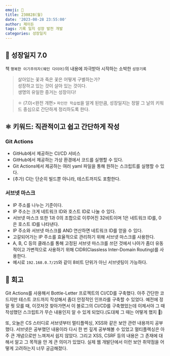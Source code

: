 ```yaml
---
emoji: 🌱
title: 230828(월)
date: '2023-08-28 23:55:00'
author: 제이든
tags: 기록 일지 성장 발전 개발
categories: 성장일지
---
```


## 🚤 성장일지 7.0

책 `행복한 이기주의자(웨인 다이어)`의 내용에 자극받아 시작하는 소박한 `성장기록`

> 살아있는 꽃과 죽은 꽃은 어떻게 구별하는가?<br/>
> 성장하고 있는 것이 살아 있는 것이다.<br/>
> 생명의 유일한 증거는 성장이다!

> ⚛ (7.0)<완전 개편> `파인만 학습법`을 알게 된만큼, 성장일지는 정말 그 날의 키워드 중심으로 간단하게 정리하도록 한다.

## ⚛️ 키워드: 직관적이고 쉽고 간단하게 작성

### Git Actions

- GitHub에서 제공하는 CI/CD 서비스
- GitHub에서 제공하는 가상 환경에서 코드를 실행할 수 있다.
- Git Actions에서 제공하는 여러 yaml 파일을 통해 원하는 스크립트를 실행할 수 있다.
- (추가) CI는 단순히 빌드뿐 아니라, 테스트까지도 포함한다.

### 서브넷 마스크

- IP 주소를 나누는 기준이다.
- IP 주소는 크게 네트워크 ID와 호스트 ID로 나눌 수 있다.
- 서브넷 마스크 또한 1과 0의 조합으로 이루어진 32비트이며 1은 네트워크 ID를, 0은 호스트 ID를 나타낸다.
- IP 주소와 서브넷 마스크를 AND 연산하면 네트워크 ID를 얻을 수 있다.
- 고갈되어가는 IP 주소를 효율적으로 관리하기 위해 서브넷 마스크를 사용한다.
- A, B, C 등의 클래스를 통해 고정된 서브넷 마스크를 쓰던 것에서 나아가 좀더 유동적이고 가변적으로 사용하기 위해 CIDR(Classless Inter-Domain Routing)를 사용한다.
- 예시로 `192.168.0.7/25`와 같이 8비트 단위가 아닌 서브넷팅이 가능하다.

## 📝 회고

Git Actions를 사용해서 Bottle-Letter 프로젝트의 CI/CD를 구축했다. 아주 간단한 코드지만 테스트 코드까지 작성해서 좀더 안정적인 인프라를 구축할 수 있었다. 예전에 정말 뭣 모를 때, 이것저것 찾아가면서 이 블로그의 CI/CD를 구축했었는데 이제서야 그 때 작성했던 스크립트가 무슨 내용인지 알 수 있게 되었다.(도대체 그 때는 어떻게 했지 🧐)

또, 오늘은 CS 스터디로 서브넷부터 멀티플렉싱, XSS와 같은 보안 관련 내용까지 공부했다. 서브넷은 공부했던 내용이라 다시 한 번 깊게 공부해볼 수 있었고 멀티플렉싱은 아주 큰 개념으로만 느껴져서 쉽지 않았다. 그리고 XSS, CSRF 등의 내용은 그 존재에 대해서 알고 그 목적을 안 게 큰 의미가 있었다. 실제 웹 개발단에서 이런 보안 취약점을 어떻게 고려하는지 너무 궁금해졌다.

```toc

```
